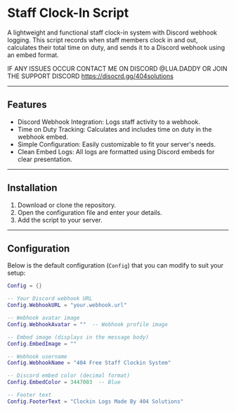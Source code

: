 # Staff Clock-In Script

A lightweight and functional staff clock-in system with Discord webhook logging. This script records when staff members clock in and out, calculates their total time on duty, and sends it to a Discord webhook using an embed format.


IF ANY ISSUES OCCUR CONTACT ME ON DISCORD @LUA.DADDY OR JOIN THE SUPPORT DISCORD https://disocrd.gg/404solutions


---

## Features

- Discord Webhook Integration: Logs staff activity to a webhook.
- Time on Duty Tracking: Calculates and includes time on duty in the webhook embed.
- Simple Configuration: Easily customizable to fit your server's needs.
- Clean Embed Logs: All logs are formatted using Discord embeds for clear presentation.

---

## Installation

1. Download or clone the repository.
2. Open the configuration file and enter your details.
3. Add the script to your server.

---

## Configuration

Below is the default configuration (`Config`) that you can modify to suit your setup:

```lua
Config = {}

-- Your Discord webhook URL
Config.WebhookURL = "your.webhook.url"

-- Webhook avatar image
Config.WebhookAvatar = ""  -- Webhook profile image

-- Embed image (displays in the message body)
Config.EmbedImage = ""

-- Webhook username
Config.WebhookName = "404 Free Staff Clockin System"

-- Discord embed color (decimal format)
Config.EmbedColor = 3447003  -- Blue

-- Footer text
Config.FooterText = "Clockin Logs Made By 404 Solutions"

